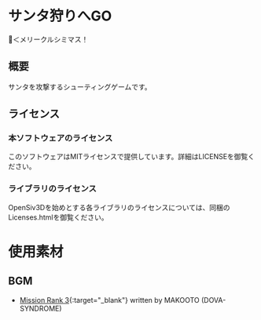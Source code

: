 # サンタ狩りへGO

🎅＜メリークルシミマス！  

## 概要

サンタを攻撃するシューティングゲームです。

## ライセンス

### 本ソフトウェアのライセンス

このソフトウェアはMITライセンスで提供しています。詳細はLICENSEを御覧ください。

### ライブラリのライセンス

OpenSiv3Dを始めとする各ライブラリのライセンスについては、同梱のLicenses.htmlを御覧ください。

# 使用素材

## BGM

- [Mission Rank 3](https://dova-s.jp/bgm/play10068.html){:target="_blank"} written by MAKOOTO (DOVA-SYNDROME)